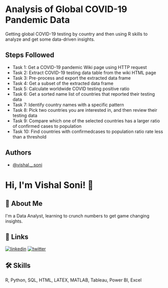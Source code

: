 
# Analysis of Global COVID-19 Pandemic Data

Getting global COVID-19 testing by country and then using R skills to analyze and get some data-driven insights.


## Steps Followed

- Task 1: Get a COVID-19 pandemic Wiki page using HTTP request 
- Task 2: Extract COVID-19 testing data table from the wiki HTML page 
- Task 3: Pre-process and export the extracted data frame 
- Task 4: Get a subset of the extracted data frame 
-  Task 5: Calculate worldwide COVID testing positive ratio 
- Task 6: Get a sorted name list of countries that reported their testing data 
- Task 7: Identify country names with a specific pattern 
- Task 8: Pick two countries you are interested in, and then review their testing data 
- Task 9: Compare which one of the selected countries has a larger ratio of confirmed cases to population 
- Task 10: Find countries with confirmedcases to population ratio rate less than a threshold 

  
## Authors

- [@vishal._.soni](https://github.com/vishal100ni)

  
# Hi, I'm Vishal Soni! 👋

  
## 🚀 About Me
I'm a Data Analyst, learning to crunch numbers to get game changing insights.

  
## 🔗 Links

[![linkedin](https://img.shields.io/badge/linkedin-0A66C2?style=for-the-badge&logo=linkedin&logoColor=white)](https://www.linkedin.com/in/vishal-soni-18408/)
[![twitter](https://img.shields.io/badge/twitter-1DA1F2?style=for-the-badge&logo=twitter&logoColor=white)](https://twitter.com/vis4blogger)

  
## 🛠 Skills
R, Python, SQL, HTML, LATEX, MATLAB, Tableau, Power BI, Excel

  